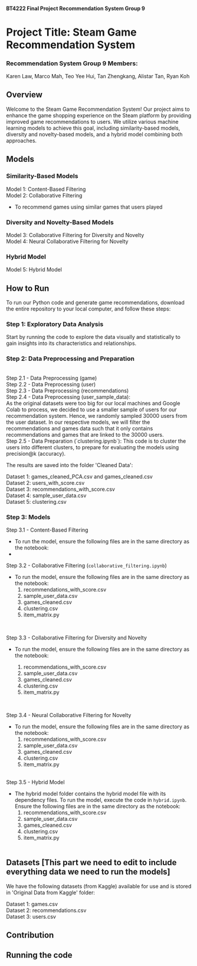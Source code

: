 #### BT4222 Final Project Recommendation System Group 9
# Project Title: Steam Game Recommendation System
### Recommendation System Group 9 Members: 
Karen Law,
Marco Mah, 
Teo Yee Hui, 
Tan Zhengkang, 
Alistar Tan, 
Ryan Koh



## Overview
Welcome to the Steam Game Recommendation System! Our project aims to enhance the game shopping experience on the Steam platform by providing improved game recommendations to users. We utilize various machine learning models to achieve this goal, including similarity-based models, diversity and novelty-based models, and a hybrid model combining both approaches.

## Models
### Similarity-Based Models
Model 1: Content-Based Filtering <br />
Model 2: Collaborative Filtering <br />
- To recommend games using similar games that users played <br />

### Diversity and Novelty-Based Models
Model 3: Collaborative Filtering for Diversity and Novelty <br />
Model 4: Neural Collaborative Filtering for Novelty <br />
### Hybrid Model
Model 5: Hybrid Model <br />
## How to Run
To run our Python code and generate game recommendations, download the entire repository to your local computer, and follow these steps: <br />
### Step 1: Exploratory Data Analysis 
Start by running the code to explore the data visually and statistically to gain insights into its characteristics and relationships. <br />
### Step 2: Data Preprocessing and Preparation


<br />
Step 2.1 - Data Preprocessing (game) <br />
Step 2.2 - Data Preprocessing (user) <br />
Step 2.3 - Data Preprocessing (recommendations) <br />
Step 2.4 - Data Preprocessing (user_sample_data): <br />
As the original datasets were too big for our local machines and Google Colab to process, we decided to use a smaller sample of users
for our recommendation system. Hence, we randomly sampled 30000 users from the user dataset. In our respective models, we will filter the recommendations and games data such that it only contains recommendations and games
that are linked to the 30000 users. <br />
Step 2.5 - Data Preparation (`clustering.ipynb`): This code is to cluster the users into different clusters, to prepare for evaluating the models using precision@k (accuracy). 

The results are saved into the folder 'Cleaned Data': <br />

Dataset 1: games_cleaned_PCA.csv and games_cleaned.csv <br />
Dataset 2: users_with_score.csv <br />
Dataset 3: recommendations_with_score.csv <br />
Dataset 4: sample_user_data.csv <br />
Dataset 5: clustering.csv <br />

### Step 3: Models
Step 3.1 - Content-Based Filtering <br />
- To run the model, ensure the following files are in the same directory as the notebook:
- 
Step 3.2 - Collaborative Filtering (`collaborative_filtering.ipynb`) <br />
- To run the model, ensure the following files are in the same directory as the notebook:
  1. recommendations_with_score.csv
  2. sample_user_data.csv
  3. games_cleaned.csv
  4. clustering.csv
  5. item_matrix.py
<br/>

Step 3.3 - Collaborative Filtering for Diversity and Novelty <br />
- To run the model, ensure the following files are in the same directory as the notebook: <br/>

  1. recommendations_with_score.csv
  2. sample_user_data.csv
  3. games_cleaned.csv
  4. clustering.csv
  5. item_matrix.py
<br/>

Step 3.4 - Neural Collaborative Filtering for Novelty <br />
- To run the model, ensure the following files are in the same directory as the notebook:
  1. recommendations_with_score.csv
  2. sample_user_data.csv
  3. games_cleaned.csv
  4. clustering.csv
  5. item_matrix.py
  <br/>
  
Step 3.5 - Hybrid Model <br />

- The hybrid model folder contains the hybrid model file with its dependency files. To run the model, execute the code in `hybrid.ipynb`. Ensure the following files are in the same directory as the notebook:
  1. recommendations_with_score.csv
  2. sample_user_data.csv
  3. games_cleaned.csv
  4. clustering.csv
  5. item_matrix.py
  <br/>
  


## Datasets [This part we need to edit to include everything data we need to run the models]
We have the following datasets (from Kaggle) available for use and is stored in 'Original Data from Kaggle' folder: <br />

Dataset 1: games.csv <br />
Dataset 2: recommendations.csv <br />
Dataset 3: users.csv <br />

## Contribution


## Running the code
